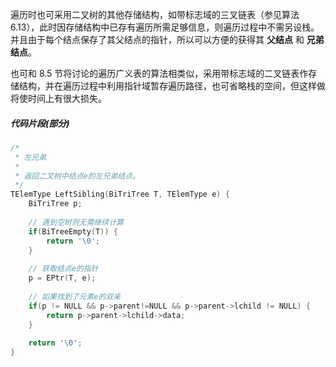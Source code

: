 
遍历时也可采用二叉树的其他存储结构，如带标志域的三叉链表（参见算法 6.13），此时因存储结构中已存有遍历所需足够信息，则遍历过程中不需另设栈。并且由于每个结点保存了其父结点的指针，所以可以方便的获得其 **父结点** 和 **兄弟结点**。

也可和 8.5 节将讨论的遍历广义表的算法相类似，采用带标志域的二叉链表作存储结构，并在遍历过程中利用指针域暂存遍历路径，也可省略栈的空间，但这样做将使时间上有很大损失。

##### 代码片段(部分)

```cpp
/*
 * 左兄弟
 *
 * 返回二叉树中结点e的左兄弟结点。
 */
TElemType LeftSibling(BiTriTree T, TElemType e) {
    BiTriTree p;
    
    // 遇到空树则无需继续计算
    if(BiTreeEmpty(T)) {
        return '\0';
    }
    
    // 获取结点e的指针
    p = EPtr(T, e);
    
    // 如果找到了元素e的双亲
    if(p != NULL && p->parent!=NULL && p->parent->lchild != NULL) {
        return p->parent->lchild->data;
    }
    
    return '\0';
}
```